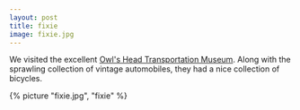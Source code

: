 ```yaml
---
layout: post
title: fixie
image: fixie.jpg
---
```

We visited the excellent <a href="http://owlshead.org/" title="Owl's Head Transportation Museum">Owl's Head Transportation Museum</a>. Along with the sprawling collection of vintage automobiles, they had a nice collection of bicycles.


<!--more-->


{% picture "fixie.jpg", "fixie"  %}
